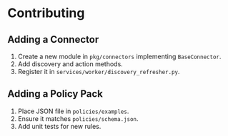 # Contributing

## Adding a Connector
1. Create a new module in `pkg/connectors` implementing `BaseConnector`.
2. Add discovery and action methods.
3. Register it in `services/worker/discovery_refresher.py`.

## Adding a Policy Pack
1. Place JSON file in `policies/examples`.
2. Ensure it matches `policies/schema.json`.
3. Add unit tests for new rules.
